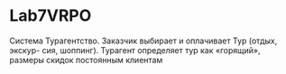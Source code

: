 # Lab7VRPO
Система Турагентство. Заказчик выбирает и оплачивает Тур (отдых, экскур-
сия, шоппинг). Турагент определяет тур как «горящий», размеры скидок постоянным
клиентам
